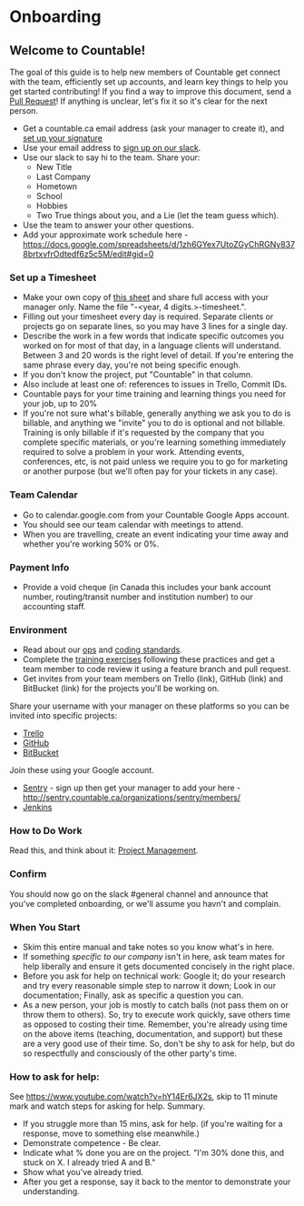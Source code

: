 
# Onboarding

## Welcome to Countable!

The goal of this guide is to help new members of Countable get connect with the team, efficiently set up accounts, and learn key things to help you get started contributing! If you find a way to improve this document, send a [Pull Request](https://github.com/countable-web/open-source-corporation/pull/new/master)! If anything is unclear, let's fix it so it's clear for the next person.

  * Get a countable.ca email address (ask your manager to create it), and [set up your signature](https://youtu.be/hA5cRIDg0Ko)
  * Use your email address to [sign up on our slack](https://join.slack.com/t/countable-web/signup).
  * Use our slack to say hi to the team. Share your:
     * New Title
     * Last Company
     * Hometown
     * School
     * Hobbies
     * Two True things about you, and a Lie (let the team guess which).
  * Use the team to answer your other questions.
  * Add your approximate work schedule here - https://docs.google.com/spreadsheets/d/1zh6GYex7UtoZGyChRGNy8378brtxvfrOdtedf6z5c5M/edit#gid=0

### Set up a Timesheet

  * Make your own copy of [this sheet](https://drive.google.com/open?id=1kPxAPNnCAWGFag1zHUttEtScNnVE3gQRjt0wQEFbpwI) and share full access with your manager only. Name the file "<your name>-<year, 4 digits.>-timesheet.".
  * Filling out your timesheet every day is required. Separate clients or projects go on separate lines, so you may have 3 lines for a single day.
  * Describe the work in a few words that indicate specific outcomes you worked on for most of that day, in a language clients will understand. Between 3 and 20 words is the right level of detail. If you're entering the same phrase every day, you're not being specific enough.
  * If you don't know the project, put "Countable" in that column.
  * Also include at least one of: references to issues in Trello, Commit IDs.
  * Countable pays for your time training and learning things you need for your job, up to 20%
  * If you're not sure what's billable, generally anything we ask you to do is billable, and anything we "invite" you to do is optional and not billable. Training is only billable if it's requested by the company that you complete specific materials, or you're learning something immediately required to solve a problem in your work. Attending events, conferences, etc, is not paid unless we require you to go for marketing or another purpose (but we'll often pay for your tickets in any case).

### Team Calendar
  * Go to calendar.google.com from your Countable Google Apps account.
  * You should see our team calendar with meetings to attend.
  * When you are travelling, create an event indicating your time away and whether you're working 50% or 0%.

### Payment Info
  * Provide a void cheque (in Canada this includes your bank account number, routing/transit number and institution number) to our accounting staff.

### Environment
  
  * Read about our [ops](../engineering/OPERATIONS.md) and [coding standards](../engineering/CODING_STANDARDS.md).
  * Complete the [training exercises](../engineering/TRAINING.md) following these practices and get a team member to code review it using a feature branch and pull request.
  * Get invites from your team members on Trello (link), GitHub (link) and BitBucket (link) for the projects you'll be working on.

Share your username with your manager on these platforms so you can be invited into specific projects:
  * [Trello](https://trello.com/b/gycu4ydQ/opportunity-road-map)
  * [GitHub](https://github.com/countable-web)
  * [BitBucket](https://bitbucket.org/countable-web)

Join these using your Google account.
  * [Sentry](http://sentry.countable.ca) - sign up then get your manager to add your here - http://sentry.countable.ca/organizations/sentry/members/
  * [Jenkins](http://jenkins.countable.ca)

### How to Do Work

Read this, and think about it: [Project Management](./PROJECT_MANAGEMENT.md).

### Confirm

You should now go on the slack #general channel and announce that you've completed onboarding, or we'll assume you havn't and complain.

### When You Start
  * Skim this entire manual and take notes so you know what's in here.
  * If something *specific to our company* isn't in here, ask team mates for help liberally and ensure it gets documented concisely in the right place.
  * Before you ask for help on technical work: Google it; do your research and try every reasonable simple step to narrow it down; Look in our documentation; Finally, ask as specific a question you can.
  * As a new person, your job is mostly to catch balls (not pass them on or throw them to others). So, try to execute work quickly, save others time as opposed to costing their time. Remember, you're already using time on the above items (teaching, documentation, and support) but these are a very good use of their time. So, don't be shy to ask for help, but do so respectfully and consciously of the other party's time.

### How to ask for help:
See https://www.youtube.com/watch?v=hY14Er6JX2s, skip to 11 minute mark and watch steps for asking for help. Summary.
  * If you struggle more than 15 mins, ask for help. (if you're waiting for a response, move to something else meanwhile.)
  * Demonstrate competence - Be clear. 
  * Indicate what % done you are on the project. "I'm 30% done this, and stuck on X. I already tried A and B."
  * Show what you've already tried.
  * After you get a response, say it back to the mentor to demonstrate your understanding.


